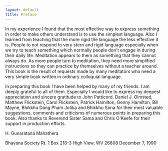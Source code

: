 ```yaml
---
layout: default
title: Preface
---
```


In my experience I found that the most effective way to express something in order to make others understand is to use the simplest language. Also I learned from teaching that the more rigid the language the less effective it is. People to not respond to very stern and rigid language especially when we try to teach something which normally people don't engage in during their daily life. Meditation appears to them as something that they cannot always do. As more people turn to meditation, they need more simplified instructions so they can practice by themselves without a teacher around. This book is the result of requests made by many meditators who need a very simple book written in ordinary colloquial language.

In preparing this book I have been helped by many of my friends. I am deeply grateful to all of them. Especially I would like to express my deepest appreciation and sincere gratitude to John Patticord, Daniel J. Olmsted, Matthew Flickstein, Carol Flickstein, Patrick Hamilton, Genny Hamilton, Bill Mayne, Bhikkhu Dang Pham Jotika and Bhikkhu Sona for their most valuable suggestions, comments and criticisms of numerous points in preparing this book. Also thanks to Reverend Sister Sama and Chris O'Keefe for their support in production efforts.

H. Gunaratana Mahathera

Bhavana Society
Rt. 1 Box 218-3
High View, WV 26808
December 7, 1990
